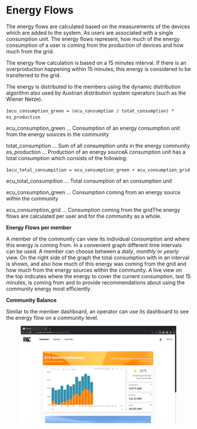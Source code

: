 # Energy Flows

The energy flows are calculated based on the measurements of the devices which are added to the system. As users are associated with a single consumption unit. The energy flows represent, how much of the energy consumption of a user is coming from the production of devices and how much from the grid.

The energy flow calculation is based on a 15 minutes interval. If there is an overproduction happening within 15 minutes, this energy is considered to be transferred to the grid.

The energy is distributed to the members using the dynamic distribution algorithm also used by Austrian distribution system operators (such as the Wiener Netze).

`1ecu_consumption_green = (ecu_consumption / totat_consumption) * es_production`

ecu\_consumption\_green ... Consumption of an energy consumption unit from the energy sources in the community&#x20;

totat\_consumption ... Sum of all consumption units in the energy community es\_production ... Production of an energy sourceA consumption unit has a total consumption which consists of the following:

`1ecu_total_consumpition = ecu_consumption_green + ecu_consumption_grid`

ecu\_total\_consumpition ... Total consumption of an consumption unit&#x20;

ecu\_consumption\_green ... Consumption coming from an energy source within the community

ecu\_consumption\_grid ... Consumption coming from the gridThe energy flows are calculated per user and for the community as a whole.

**Energy Flows per member**

A member of the community can view its individual consumption and where this energy is coming from. In a convenient graph different time intervals can be used. A member can choose between a _daily_, _monthly_ or _yearly_ view. On the right side of the graph the total consumption with in an interval is shown, and also how much of this energy was coming from the grid and how much from the energy sources within the community. A live view on the top indicates where the energy to cover the current consumption, last 15 minutes, is coming from and to provide recommendations about using the community energy most efficiently.

**Community Balance**

Similar to the member dashboard, an operator can use its dashboard to see the energy flow on a community level.

<figure><img src="../../.gitbook/assets/image.png" alt=""><figcaption></figcaption></figure>
